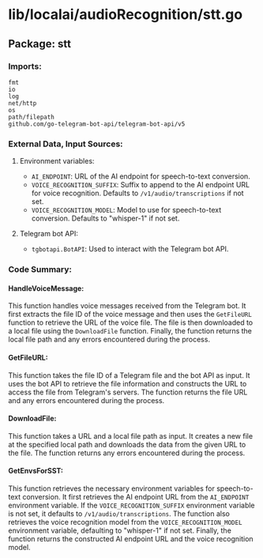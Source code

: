 # lib/localai/audioRecognition/stt.go  
## Package: stt  
  
### Imports:  
  
```  
fmt  
io  
log  
net/http  
os  
path/filepath  
github.com/go-telegram-bot-api/telegram-bot-api/v5  
```  
  
### External Data, Input Sources:  
  
1. Environment variables:  
    - `AI_ENDPOINT`: URL of the AI endpoint for speech-to-text conversion.  
    - `VOICE_RECOGNITION_SUFFIX`: Suffix to append to the AI endpoint URL for voice recognition. Defaults to `/v1/audio/transcriptions` if not set.  
    - `VOICE_RECOGNITION_MODEL`: Model to use for speech-to-text conversion. Defaults to "whisper-1" if not set.  
  
2. Telegram bot API:  
    - `tgbotapi.BotAPI`: Used to interact with the Telegram bot API.  
  
### Code Summary:  
  
#### HandleVoiceMessage:  
  
This function handles voice messages received from the Telegram bot. It first extracts the file ID of the voice message and then uses the `GetFileURL` function to retrieve the URL of the voice file. The file is then downloaded to a local file using the `DownloadFile` function. Finally, the function returns the local file path and any errors encountered during the process.  
  
#### GetFileURL:  
  
This function takes the file ID of a Telegram file and the bot API as input. It uses the bot API to retrieve the file information and constructs the URL to access the file from Telegram's servers. The function returns the file URL and any errors encountered during the process.  
  
#### DownloadFile:  
  
This function takes a URL and a local file path as input. It creates a new file at the specified local path and downloads the data from the given URL to the file. The function returns any errors encountered during the process.  
  
#### GetEnvsForSST:  
  
This function retrieves the necessary environment variables for speech-to-text conversion. It first retrieves the AI endpoint URL from the `AI_ENDPOINT` environment variable. If the `VOICE_RECOGNITION_SUFFIX` environment variable is not set, it defaults to `/v1/audio/transcriptions`. The function also retrieves the voice recognition model from the `VOICE_RECOGNITION_MODEL` environment variable, defaulting to "whisper-1" if not set. Finally, the function returns the constructed AI endpoint URL and the voice recognition model.  
  
  
  
